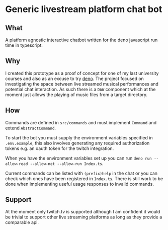 # Generic livestream platform chat bot

## What

A platform agnostic interactive chatbot written for the deno javascript run time in typescript.

## Why

I created this prototype as a proof of concept for one of my last university courses and also as an excuse to try [deno](https://deno.land/). The project focused on investigating the space between live streamed musical performances and potential chat interaction. As such there is a `DAW` component which at the moment just allows the playing of music files from a target directory.

## How

Commands are defined in `src/commands` and must implement `Command` and extend `AbstractCommand`.

To start the bot you must supply the environment variables specified in `.env.example`, this also involves generating any required authorization tokens e.g. an oauth token for the twitch integration.

When you have the environment variables set up you can run `deno run --allow-read --allow-net --allow-run Index.ts`.

Current commands can be listed with `(prefix)help` in the chat or you can check which ones have been registered in `Index.ts`. There is still work to be done when implementing useful usage responses to invalid commands.

## Support

At the moment only twitch.tv is supported although I am confident it would be trivial to support other live streaming platforms as long as they provide a comparable api.
